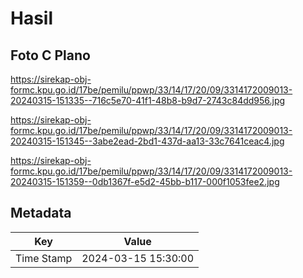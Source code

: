 # Hasil

## Foto C Plano

https://sirekap-obj-formc.kpu.go.id/17be/pemilu/ppwp/33/14/17/20/09/3314172009013-20240315-151335--716c5e70-41f1-48b8-b9d7-2743c84dd956.jpg

https://sirekap-obj-formc.kpu.go.id/17be/pemilu/ppwp/33/14/17/20/09/3314172009013-20240315-151345--3abe2ead-2bd1-437d-aa13-33c7641ceac4.jpg

https://sirekap-obj-formc.kpu.go.id/17be/pemilu/ppwp/33/14/17/20/09/3314172009013-20240315-151359--0db1367f-e5d2-45bb-b117-000f1053fee2.jpg


## Metadata

| Key        | Value               |
| ---------- | ------------------- |
| Time Stamp | 2024-03-15 15:30:00 |



